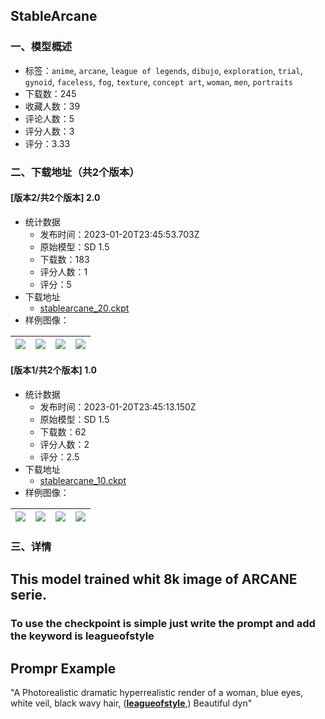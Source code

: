 ## StableArcane
### 一、模型概述

- 标签：`anime`, `arcane`, `league of legends`, `dibujo`, `exploration`, `trial`, `gynoid`, `faceless`, `fog`, `texture`, `concept art`, `woman`, `men`, `portraits`
- 下载数：245
- 收藏人数：39
- 评论人数：5
- 评分人数：3
- 评分：3.33

### 二、下载地址（共2个版本）

#### [版本2/共2个版本] 2.0

- 统计数据
  - 发布时间：2023-01-20T23:45:53.703Z
  - 原始模型：SD 1.5
  - 下载数：183
  - 评分人数：1
  - 评分：5
- 下载地址
  - [stablearcane_20.ckpt](https://civitai.com/api/download/models/5661)
- 样例图像：

| <img src="https://image.civitai.com/xG1nkqKTMzGDvpLrqFT7WA/4e23fd47-fb43-4ede-adf1-c5c34ca5d700/width=450/46064.jpeg" /> | <img src="https://image.civitai.com/xG1nkqKTMzGDvpLrqFT7WA/3802cfc7-e6d9-4852-397a-4d60d3b2b400/width=450/46066.jpeg" /> | <img src="https://image.civitai.com/xG1nkqKTMzGDvpLrqFT7WA/f050b0d4-c4e9-4cc6-09ce-f110ea1d3600/width=450/46069.jpeg" /> | <img src="https://image.civitai.com/xG1nkqKTMzGDvpLrqFT7WA/b82cd34a-1ddf-4bf7-705a-0f3ca5f1f600/width=450/46068.jpeg" /> |
| ---- | ---- | ---- | ---- |

#### [版本1/共2个版本] 1.0

- 统计数据
  - 发布时间：2023-01-20T23:45:13.150Z
  - 原始模型：SD 1.5
  - 下载数：62
  - 评分人数：2
  - 评分：2.5
- 下载地址
  - [stablearcane_10.ckpt](https://civitai.com/api/download/models/3825)
- 样例图像：

| <img src="https://image.civitai.com/xG1nkqKTMzGDvpLrqFT7WA/0eb20f36-5b38-4927-7c11-31d449ace600/width=450/24465.jpeg" /> | <img src="https://image.civitai.com/xG1nkqKTMzGDvpLrqFT7WA/b698de33-bd83-454e-7ed6-e4a6ef3fb400/width=450/24468.jpeg" /> | <img src="https://image.civitai.com/xG1nkqKTMzGDvpLrqFT7WA/7a5f16ff-ce93-432c-6112-073868929600/width=450/24466.jpeg" /> | <img src="https://image.civitai.com/xG1nkqKTMzGDvpLrqFT7WA/e73af6eb-25f3-4145-9354-f7b83c42a300/width=450/24565.jpeg" /> |
| ---- | ---- | ---- | ---- |


### 三、详情
<h2>This model trained whit 8k image of ARCANE serie.</h2><p></p><h3></h3><h3>To use the checkpoint is simple just write the prompt and add the keyword is leagueofstyle</h3><p></p><p></p><h2>Prompr Example</h2><p>"A Photorealistic dramatic hyperrealistic render of a woman, blue eyes, white veil, black wavy hair, (<strong><u>leagueofstyle</u></strong>,) Beautiful dyn"</p><p></p>